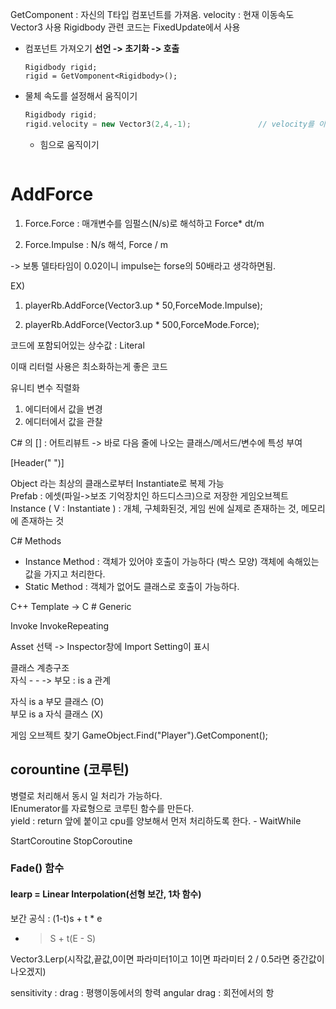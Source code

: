 
GetComponent<T> : 자신의 T타입 컴포넌트를 가져옴.
velocity : 현재 이동속도 Vector3 사용
Rigidbody 관련 코드는 FixedUpdate에서 사용
  
  
* 컴포넌트 가져오기
  **선언 -> 초기화 -> 호출**
  ```
  Rigidbody rigid;
  rigid = GetVomponent<Rigidbody>();
  ```
  
* 물체 속도를 설정해서 움직이기
  ```C++
  Rigidbody rigid;
  rigid.velocity = new Vector3(2,4,-1);               // velocity를 이용한다.
  ```
  
  * 힘으로 움직이기
  ```
  
  ```

  
 # AddForce   
  
1. Force.Force : 매개변수를 임펄스(N/s)로 해석하고 Force* dt/m

2. Force.Impulse : N/s 해석, Force / m 
  
-> 보통 델타타임이 0.02이니 impulse는 forse의 50배라고 생각하면됨.
 
  EX)
  
  1. playerRb.AddForce(Vector3.up * 50,ForceMode.Impulse);
  
  2. playerRb.AddForce(Vector3.up * 500,ForceMode.Force);
  
  코드에 포함되어있는 상수값 : Literal
  
  이때 리터럴 사용은 최소화하는게 좋은 코드
  
  
 유니티 변수 직렬화  
  1. 에디터에서 값을 변경
  2. 에디터에서 값을 관찰
  
  C# 의 [] : 어트리뷰트
  -> 바로 다음 줄에 나오는 클래스/메서드/변수에 특성 부여
  
  [Header(" ")]
  
  Object 라는 최상의 클래스로부터 Instantiate로 복제 가능  
  Prefab : 에셋(파일->보조 기억장치인 하드디스크)으로 저장한 게임오브젝트  
  Instance ( V : Instantiate ) : 개체, 구체화된것, 게임 씬에 실제로 존재하는 것, 메모리에 존재하는 것  

  C# Methods
  - Instance Method : 객체가 있어야 호출이 가능하다 (박스 모양)
  객체에 속해있는 값을 가지고 처리한다.
  - Static Method : 객체가 없어도 클래스로 호출이 가능하다.  
  
  C++ Template -> C # Generic  
  
  Invoke
  InvokeRepeating
  
  Asset 선택 -> Inspector창에 Import Setting이 표시
  
  클래스 계층구조  
  자식 - - -> 부모 : is a 관계
  
  자식 is a 부모 클래스 (O)  
  부모 is a 자식 클래스 (X)  
  
  게임 오브젝트 찾기
  GameObject.Find("Player").GetComponent<PlayerController>();
 
  ## corountine (코루틴)
  병렬로 처리해서 동시 일 처리가 가능하다.  
  IEnumerator를 자료형으로 코루틴 함수를 만든다.   
  yield : return 앞에 붙이고 cpu를 양보해서 먼저 처리하도록 한다.
    - WaitWhile  
  
  StartCoroutine
  StopCoroutine
  
  ### Fade() 함수
  
  #### learp = Linear Interpolation(선형 보간, 1차 함수)  
  보간 공식 : (1-t)s + t * e   
  - > S + t(E - S)
  
  Vector3.Lerp(시작값,끝값,0이면 파라미터1이고 1이면 파라미터 2 / 0.5라면 중간값이 나오겠지)
  
  sensitivity :
  drag :  평행이동에서의 항력
  angular drag : 회전에서의 항
